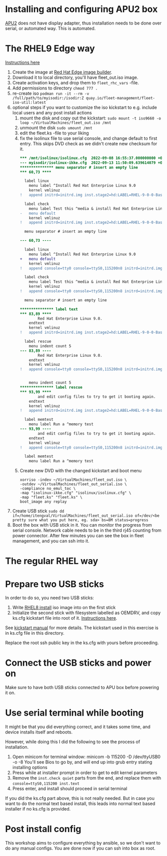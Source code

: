 # Installing and configuring APU2 box

[APU2](https://www.pcengines.ch/apu2.htm) does not have display adapter, thus installation needs to be done over serial, or automated way. This is automated.

# The RHEL9 Edge way

[Instructions here](https://access.redhat.com/documentation/en-us/edge_management/2022/html-single/create_rhel_for_edge_images_and_configure_automated_management/)

1. Create the image at [Red Hat Edge image builder](https://console.redhat.com/edge/manage-images).
2. Download it to local directory, you'll have fleet_out.iso image.
3. Create activation keys, and drop them to ```fleet_rhc_vars``` -file.
4. Add permissions to directory ```chmod 777 .```
5. re-create iso
  ```podman run -it --rm -v /full/path/to/myisodir:/isodir:Z quay.io/fleet-management/fleet-iso-util:latest```
6. optional steps if you want to customize the iso kickstart to e.g. include local users and any post install actions
   1. mount the disk and copy out the kickstart:
      ```sudo mount -t iso9660 -o loop ~/VirtualMachines/fleet_out.iso /mnt```
   2. unmount the disk ```sudo umount /mnt```
   3. edit the fleet.ks -file to your liking
   4. fix the isolinux file to use serial console, and change default to first
      entry. This skips DVD check as we didn't create new checksum for it.
      ```diff
      *** /mnt/isolinux/isolinux.cfg  2022-09-08 16:55:37.000000000 +0300
      --- myisodir/isolinux-ikke.cfg  2022-09-13 11:50:09.639614079 +0300
      *************** menu separator # insert an empty line
      *** 60,73 ****

        label linux
          menu label ^Install Red Hat Enterprise Linux 9.0
          kernel vmlinuz
      !   append initrd=initrd.img inst.stage2=hd:LABEL=RHEL-9-0-0-BaseOS-x86_64  quiet  None inst.ks=hd:LABEL=RHEL-9-0-0-BaseOS-x86_64:/fleet.ks None

        label check
          menu label Test this ^media & install Red Hat Enterprise Linux 9.0
      -   menu default
          kernel vmlinuz
      !   append initrd=initrd.img inst.stage2=hd:LABEL=RHEL-9-0-0-BaseOS-x86_64  rd.live.check quiet  None inst.ks=hd:LABEL=RHEL-9-0-0-BaseOS-x86_64:/fleet.ks None

        menu separator # insert an empty line

      --- 60,73 ----

        label linux
          menu label ^Install Red Hat Enterprise Linux 9.0
      +   menu default
          kernel vmlinuz
      !   append console=tty0 console=ttyS0,115200n8 initrd=initrd.img inst.stage2=hd:LABEL=RHEL-9-0-0-BaseOS-x86_64  quiet  None inst.ks=hd:LABEL=RHEL-9-0-0-BaseOS-x86_64:/fleet.ks None

        label check
          menu label Test this ^media & install Red Hat Enterprise Linux 9.0
          kernel vmlinuz
      !   append console=tty0 console=ttyS0,115200n8 initrd=initrd.img inst.stage2=hd:LABEL=RHEL-9-0-0-BaseOS-x86_64  rd.live.check quiet  None inst.ks=hd:LABEL=RHEL-9-0-0-BaseOS-x86_64:/fleet.ks None

        menu separator # insert an empty line

      *************** label text
      *** 83,89 ****
              Red Hat Enterprise Linux 9.0.
          endtext
          kernel vmlinuz
      !   append initrd=initrd.img inst.stage2=hd:LABEL=RHEL-9-0-0-BaseOS-x86_64  inst.text quiet  None inst.ks=hd:LABEL=RHEL-9-0-0-BaseOS-x86_64:/fleet.ks None

        label rescue
          menu indent count 5
      --- 83,89 ----
              Red Hat Enterprise Linux 9.0.
          endtext
          kernel vmlinuz
      !   append console=tty0 console=ttyS0,115200n8 initrd=initrd.img inst.stage2=hd:LABEL=RHEL-9-0-0-BaseOS-x86_64  inst.text quiet  None inst.ks=hd:LABEL=RHEL-9-0-0-BaseOS-x86_64:/fleet.ks None


          menu indent count 5
      *************** label rescue
      *** 93,99 ****
              and edit config files to try to get it booting again.
          endtext
          kernel vmlinuz
      !   append initrd=initrd.img inst.stage2=hd:LABEL=RHEL-9-0-0-BaseOS-x86_64 inst.ks=hd:LABEL=RHEL-9-0-0-BaseOS-x86_64:/osbuild.ks inst.rescue quiet

        label memtest
          menu label Run a ^memory test
      --- 93,99 ----
              and edit config files to try to get it booting again.
          endtext
          kernel vmlinuz
      !   append console=tty0 console=ttyS0,115200n8 initrd=initrd.img inst.stage2=hd:LABEL=RHEL-9-0-0-BaseOS-x86_64 inst.ks=hd:LABEL=RHEL-9-0-0-BaseOS-x86_64:/osbuild.ks inst.rescue quiet

        label memtest
          menu label Run a ^memory test
      ```
     5. Create new DVD with the changed kickstart and boot menu
        ``` shell
        xorriso -indev ~/VirtualMachines/fleet_out.iso \
        -outdev ~/VirtualMachines/fleet_out_serial.iso \
        -compliance no_emul_toc \
        -map "isolinux-ikke.cfg" "isolinux/isolinux.cfg" \
        -map "fleet.ks" "fleet.ks" \
        boot_image any replay
        ```
7. Create USB stick
  ```sudo dd if=/home/itengval/VirtualMachines/fleet_out_serial.iso of=/dev/<be pretty sure what you put here, eg. sda> bs=8M status=progress```
8. Boot the box with USB stick in it. You can monitor the progress from
   serial console. Network cable needs to be in the third rj45 counting
   from power connector. After few minutes you can see the box in fleet
   management, and you can ssh into it.


# The regular RHEL way

# Prepare two USB sticks

In order to do so, you need two USB sticks:

1. Write [RHEL8 install](https://access.redhat.com/downloads/content/479/ver=/rhel---8/8.1/x86_64/product-software) iso image into on the first stick
2. Initialize the second stick with filesystem labelled as OEMDRV, and copy ks.cfg kickstart file into root of it. [Instructions here](https://access.redhat.com/documentation/en-us/red_hat_enterprise_linux/8/html-single/performing_an_advanced_rhel_installation/index/#making-a-kickstart-file-available-on-a-local-volume-for-automatic-loading_making-kickstart-files-available-to-the-installation-program).

See [kickstart manual](https://access.redhat.com/documentation/en-us/red_hat_enterprise_linux/8/html-single/performing_an_advanced_rhel_installation/index/) for more details. The kickstart used in this exercise is in ks.cfg file in this directory.

Replace the root ssh public key in the ks.cfg with yours before proceeding.

# Connect the USB sticks and power on

Make sure to have both USB sticks connected to APU box before powering it on.

# Use serial terminal while booting

It might be that you did everything correct, and it takes some time, and device installs itself and reboots.

However, while doing this I did the following to see the process of installation.

1. Open minicom for terminal window: minicom -b 115200 -D /dev/ttyUSB0 -o -8
   You'll see Bios to go by, and will end up into grub entry stating installing options
2. Press <tab> while at installer prompt in order to get to edit kernel parameters
3. Remove the ```inst.check quiet``` parts from the end, and replace them with ```console=ttyS0,115200 inst.text```
4. Press enter, and install should proceed in serial terminal

If you did the ks.cfg part above, this is not really needed. But in case you want to do the normal text based install, this leads into normal text based installer if no ks.cfg is provided.

# Post install config

This workshop aims to configure everything by ansible, so we don't want to do any manual configs. You are done now if you can ssh into box as root.

